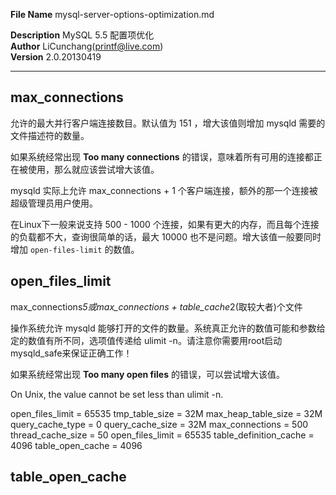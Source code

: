 **File Name** mysql-server-options-optimization.md  

**Description** MySQL 5.5 配置项优化    
**Author** LiCunchang(printf@live.com)  
**Version** 2.0.20130419  

------

## max\_connections

允许的最大并行客户端连接数目。默认值为 151 ，增大该值则增加 mysqld 需要的文件描述符的数量。

如果系统经常出现 **Too many connections** 的错误，意味着所有可用的连接都正在被使用，那么就应该尝试增大该值。

mysqld 实际上允许 max_connections + 1 个客户端连接，额外的那一个连接被超级管理员用户使用。

在Linux下一般来说支持 500 - 1000 个连接，如果有更大的内存，而且每个连接的负载都不大，查询很简单的话，最大 10000 也不是问题。增大该值一般要同时增加 `open-files-limit` 的数值。

## open\_files\_limit

max\_connections*5或max\_connections + table\_cache*2(取较大者)个文件

操作系统允许 mysqld 能够打开的文件的数量。系统真正允许的数值可能和参数给定的数值有所不同，选项值传递给 ulimit -n。请注意你需要用root启动mysqld_safe来保证正确工作！

如果系统经常出现 **Too many open files** 的错误，可以尝试增大该值。

On Unix, the value cannot be set less than ulimit -n.

open_files_limit = 65535
tmp_table_size                 = 32M
max_heap_table_size            = 32M
query_cache_type               = 0
query_cache_size               = 32M
max_connections                = 500
thread_cache_size              = 50
open_files_limit               = 65535
table_definition_cache         = 4096
table_open_cache               = 4096

## table_open_cache












